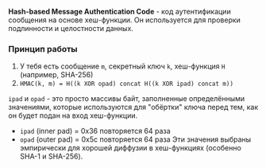**Hash-based Message Authentication Code** - код аутентификации сообщения на основе хеш-функции. Он используется для проверки подлинности и целостности данных.
### Принцип работы

1. У тебя есть сообщение `m`, секретный ключ `k`, хеш-функция `H` (например, SHA-256)
2. `HMAC(k, m) = H((k XOR opad) concat H((k XOR ipad) concat m))`

`ipad` и `opad` - это просто массивы байт, заполненные определёнными значениями, которые используются для "обёртки" ключа перед тем, как он будет подан на вход хеш-функции.
- `ipad` (inner pad) = 0x36 повторяется 64 раза
- `opad` (outer pad) = 0x5c повторяется 64 раза
Эти значения выбраны эмпирически для хорошей диффузии в хеш-функциях (особенно SHA-1 и SHA-256).